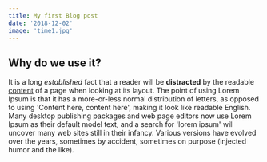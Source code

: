 ```yaml
---
title: My first Blog post
date: '2018-12-02'
image: 'time1.jpg'
---
```



## Why do we use it?

It is a long *established* fact that a reader will be **distracted** by the readable [content](https://www.google.es) of a page when looking at its layout. The point of using Lorem Ipsum is that it has a more-or-less normal distribution of letters, as opposed to using 'Content here, content here', making it look like readable English. Many desktop publishing packages and web page editors now use Lorem Ipsum as their default model text, and a search for 'lorem ipsum' will uncover many web sites still in their infancy. Various versions have evolved over the years, sometimes by accident, sometimes on purpose (injected humor and the like).
